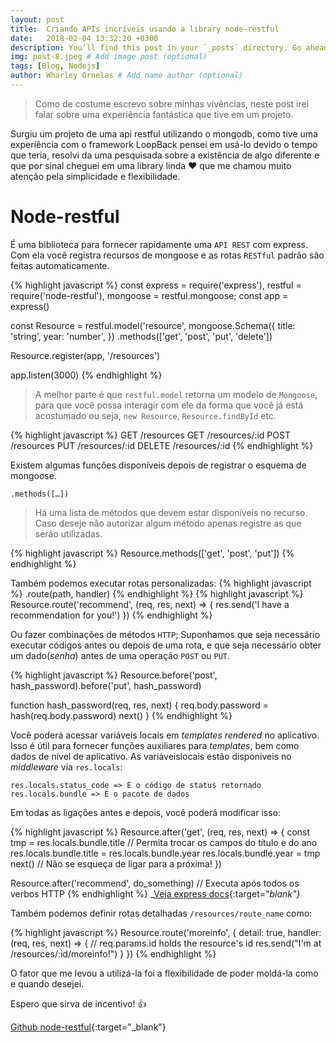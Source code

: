 ```yaml
---
layout: post
title:  Criando APIs incríveis usando a library node-restful
date:   2018-02-04 13:32:20 +0300
description: You’ll find this post in your `_posts` directory. Go ahead and edit it and re-build the site to see your changes. # Add post description (optional)
img: post-8.jpeg # Add image post (optional)
tags: [Blog, Nodejs]
author: Wharley Ornelas # Add name author (optional)
---
```


> Como de costume escrevo sobre minhas vivências, neste post irei falar sobre uma experiência fantástica que tive em um projeto.

Surgiu um projeto de uma api restful utilizando o mongodb, como tive uma experiência com o framework LoopBack pensei em usá-lo devido o tempo que teria, resolvi da uma pesquisada sobre a existência de algo diferente e que por sinal cheguei em uma library linda :heart: que me chamou muito atenção pela simplicidade e flexibilidade.

# Node-restful

É uma biblioteca para fornecer rapidamente uma `API REST` com express. Com ela você registra recursos de mongoose e as rotas `RESTful` padrão são feitas automaticamente.

{% highlight javascript %}
const express = require('express'),
    restful = require('node-restful'),
    mongoose = restful.mongoose;
const app = express()

const Resource = restful.model('resource', mongoose.Schema({
    title: 'string',
    year: 'number',
  })
  .methods(['get', 'post', 'put', 'delete'])

Resource.register(app, '/resources')

app.listen(3000)
{% endhighlight %}

> A melhor parte é que `restful.model` retorna um modelo de `Mongoose`, para que você possa interagir com ele da forma que você já está acostumado ou seja, `new Resource`, `Resource.findById` etc.

{% highlight javascript %}
GET /resources
GET /resources/:id
POST /resources
PUT /resources/:id
DELETE /resources/:id
{% endhighlight %}

Existem algumas funções disponíveis depois de registrar o esquema de mongoose.

```
.methods([…])
```

> Há uma lista de métodos que devem estar disponíveis no recurso. Caso deseje não autorizar algum método apenas registre as que serão utilizadas.

{% highlight javascript %}
Resource.methods(['get', 'post', 'put'])
{% endhighlight %}

Também podemos executar rotas personalizadas:
{% highlight javascript %}
.route(path, handler)
{% endhighlight %}
{% highlight javascript %}
Resource.route('recommend', (req, res, next) => {
  res.send('I have a recommendation for you!')
})
{% endhighlight %}

Ou fazer combinações de métodos `HTTP`; Suponhamos que seja necessário executar códigos antes ou depois de uma rota, e que seja necessário obter um dado(_senha_) antes de uma operação `POST` ou `PUT`.

{% highlight javascript %}
Resource.before('post', hash_password).before('put', hash_password)

function hash_password(req, res, next) {
  req.body.password = hash(req.body.password)
  next()
}
{% endhighlight %}

Você poderá acessar variáveis ​​locais em _templates rendered_ no aplicativo. Isso é útil para fornecer funções auxiliares para _templates_, bem como dados de nível de aplicativo. As variáveis ​​locais estão disponíveis no _middleware_ via `res.locals`:

```
res.locals.status_code => É o código de status retornado
res.locals.bundle => É o pacote de dados
```

Em todas as ligações antes e depois, você poderá modificar isso:

{% highlight javascript %}
Resource.after('get', (req, res, next) => {
  const tmp = res.locals.bundle.title // Permita trocar os campos do título e do ano
  res.locals.bundle.title = res.locals.bundle.year
  res.locals.bundle.year = tmp
  next() // Não se esqueça de ligar para a próxima!
})

Resource.after('recommend', do_something) // Executa após todos os verbos HTTP
{% endhighlight %}
_[Veja express docs][express]{:target="_blank"}_

Também podemos definir rotas detalhadas `/resources/route_name` como:

{% highlight javascript %}
Resource.route('moreinfo', {
    detail: true,
    handler: (req, res, next) => {
        // req.params.id holds the resource's id
        res.send("I'm at /resources/:id/moreinfo!")
    }
})
{% endhighlight %}

O fator que me levou a utilizá-la foi a flexibilidade de poder moldá-la como e quando desejei.

Espero que sirva de incentivo! :+1:

[Github node-restful](https://github.com/baugarten/node-restful){:target="_blank"}


[express]: http://expressjs.com/en/api.html